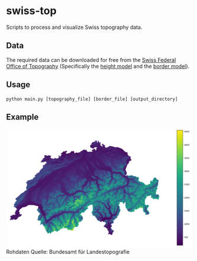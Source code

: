 # swiss-top
Scripts to process and visualize Swiss topography data.

## Data
The required data can be downloaded for free from the [Swiss Federal Office of Topography]() (Specifically the
[height model](https://shop.swisstopo.admin.ch/en/products/height_models/dhm25200) and the
[border model](https://shop.swisstopo.admin.ch/de/products/landscape/boundaries3D)).

## Usage
```
python main.py [topography_file] [border_file] [output_directory]
```

## Example
![Topography Plot](example.png)
Rohdaten Quelle: Bundesamt für Landestopografie
